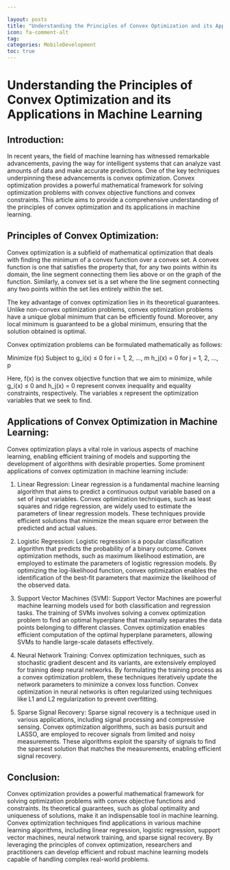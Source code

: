 ```yaml
---

layout: posts
title: "Understanding the Principles of Convex Optimization and its Applications in Machine Learning"
icon: fa-comment-alt
tag:      
categories: MobileDevelopment
toc: true
---
```




# Understanding the Principles of Convex Optimization and its Applications in Machine Learning

## Introduction:

In recent years, the field of machine learning has witnessed remarkable advancements, paving the way for intelligent systems that can analyze vast amounts of data and make accurate predictions. One of the key techniques underpinning these advancements is convex optimization. Convex optimization provides a powerful mathematical framework for solving optimization problems with convex objective functions and convex constraints. This article aims to provide a comprehensive understanding of the principles of convex optimization and its applications in machine learning.

## Principles of Convex Optimization:

Convex optimization is a subfield of mathematical optimization that deals with finding the minimum of a convex function over a convex set. A convex function is one that satisfies the property that, for any two points within its domain, the line segment connecting them lies above or on the graph of the function. Similarly, a convex set is a set where the line segment connecting any two points within the set lies entirely within the set.

The key advantage of convex optimization lies in its theoretical guarantees. Unlike non-convex optimization problems, convex optimization problems have a unique global minimum that can be efficiently found. Moreover, any local minimum is guaranteed to be a global minimum, ensuring that the solution obtained is optimal.

Convex optimization problems can be formulated mathematically as follows:

Minimize f(x)
Subject to g_i(x) ≤ 0 for i = 1, 2, ..., m
           h_j(x) = 0 for j = 1, 2, ..., p

Here, f(x) is the convex objective function that we aim to minimize, while g_i(x) ≤ 0 and h_j(x) = 0 represent convex inequality and equality constraints, respectively. The variables x represent the optimization variables that we seek to find.

## Applications of Convex Optimization in Machine Learning:

Convex optimization plays a vital role in various aspects of machine learning, enabling efficient training of models and supporting the development of algorithms with desirable properties. Some prominent applications of convex optimization in machine learning include:

1. Linear Regression:
Linear regression is a fundamental machine learning algorithm that aims to predict a continuous output variable based on a set of input variables. Convex optimization techniques, such as least squares and ridge regression, are widely used to estimate the parameters of linear regression models. These techniques provide efficient solutions that minimize the mean square error between the predicted and actual values.

2. Logistic Regression:
Logistic regression is a popular classification algorithm that predicts the probability of a binary outcome. Convex optimization methods, such as maximum likelihood estimation, are employed to estimate the parameters of logistic regression models. By optimizing the log-likelihood function, convex optimization enables the identification of the best-fit parameters that maximize the likelihood of the observed data.

3. Support Vector Machines (SVM):
Support Vector Machines are powerful machine learning models used for both classification and regression tasks. The training of SVMs involves solving a convex optimization problem to find an optimal hyperplane that maximally separates the data points belonging to different classes. Convex optimization enables efficient computation of the optimal hyperplane parameters, allowing SVMs to handle large-scale datasets effectively.

4. Neural Network Training:
Convex optimization techniques, such as stochastic gradient descent and its variants, are extensively employed for training deep neural networks. By formulating the training process as a convex optimization problem, these techniques iteratively update the network parameters to minimize a convex loss function. Convex optimization in neural networks is often regularized using techniques like L1 and L2 regularization to prevent overfitting.

5. Sparse Signal Recovery:
Sparse signal recovery is a technique used in various applications, including signal processing and compressive sensing. Convex optimization algorithms, such as basis pursuit and LASSO, are employed to recover signals from limited and noisy measurements. These algorithms exploit the sparsity of signals to find the sparsest solution that matches the measurements, enabling efficient signal recovery.

## Conclusion:

Convex optimization provides a powerful mathematical framework for solving optimization problems with convex objective functions and constraints. Its theoretical guarantees, such as global optimality and uniqueness of solutions, make it an indispensable tool in machine learning. Convex optimization techniques find applications in various machine learning algorithms, including linear regression, logistic regression, support vector machines, neural network training, and sparse signal recovery. By leveraging the principles of convex optimization, researchers and practitioners can develop efficient and robust machine learning models capable of handling complex real-world problems.